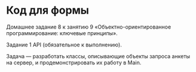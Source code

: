 # Код для формы

Домашнее задание 8 к занятию 9 «Объектно-ориентированное программирование: ключевые принципы».

Задание 1 API (обязательное к выполнению).

Задача — разработать классы, описывающие объекты запроса анкеты на сервер, и продемонстрировать их работу в Main.